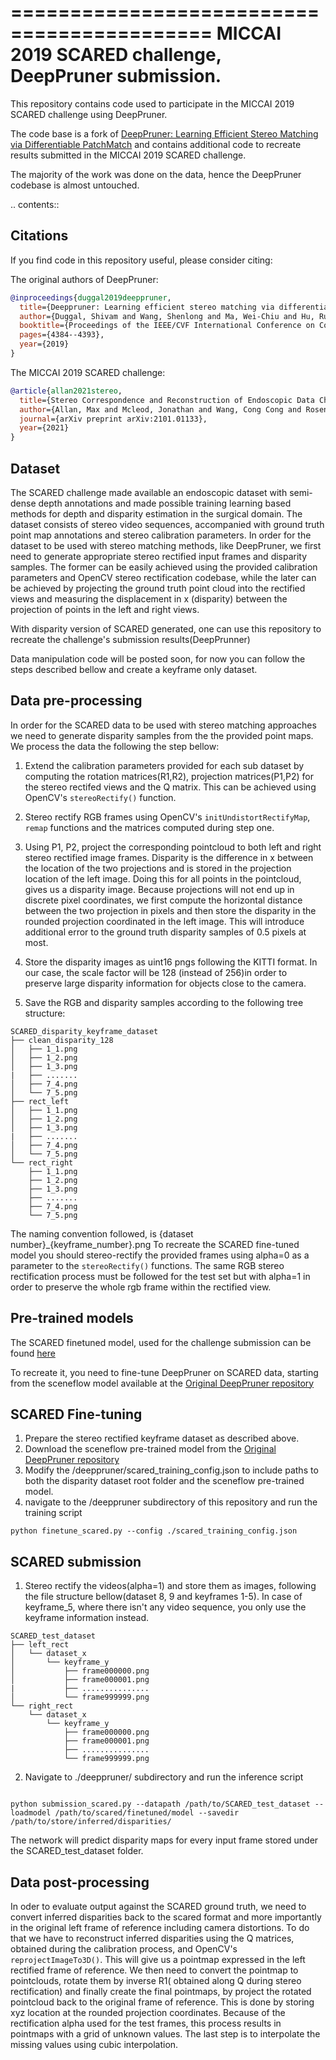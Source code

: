 ===========================================
MICCAI 2019 SCARED challenge, DeepPruner submission.
===========================================

This repository contains code used to participate in the MICCAI 2019 SCARED challenge using DeepPruner.

The code base is a fork of [DeepPruner: Learning Efficient Stereo Matching via Differentiable PatchMatch](https://arxiv.org/abs/1909.05845)
and contains additional code to recreate results submitted in the MICCAI 2019 SCARED challenge.

The majority of the work was done on the data, hence the DeepPruner codebase is almost untouched.

.. contents::

Citations
---------

If you find code in this repository useful, please consider citing:

The original authors of DeepPruner:

```bibtex
@inproceedings{duggal2019deeppruner,
  title={Deeppruner: Learning efficient stereo matching via differentiable patchmatch},
  author={Duggal, Shivam and Wang, Shenlong and Ma, Wei-Chiu and Hu, Rui and Urtasun, Raquel},
  booktitle={Proceedings of the IEEE/CVF International Conference on Computer Vision},
  pages={4384--4393},
  year={2019}
}
```

The MICCAI 2019 SCARED challenge:

```bibtex
@article{allan2021stereo,
  title={Stereo Correspondence and Reconstruction of Endoscopic Data Challenge},
  author={Allan, Max and Mcleod, Jonathan and Wang, Cong Cong and Rosenthal, Jean Claude and Fu, Ke Xue and Zeffiro, Trevor and Xia, Wenyao and Zhanshi, Zhu and Luo, Huoling and Zhang, Xiran and others},
  journal={arXiv preprint arXiv:2101.01133},
  year={2021}
}
```

Dataset
-------

The SCARED challenge made available an endoscopic dataset with semi-dense depth annotations
and made possible training learning based methods for depth and disparity estimation
in the surgical domain. The dataset consists of stereo video sequences, accompanied with
ground truth point map annotations and stereo calibration parameters. In order
for the dataset to be used with stereo matching methods, like DeepPruner, we
first need to generate appropriate stereo rectified input frames and disparity
samples. The former can be easily achieved using the provided calibration
parameters and OpenCV stereo rectification codebase, while the later can be achieved by
projecting the ground truth point cloud into the rectified views and measuring the
displacement in x (disparity) between the projection of points in the left and right views.

With disparity version of SCARED generated, one can use this repository to recreate
the challenge's submission results(DeepPrunner)

Data manipulation code will be posted soon, for now you can follow the steps
described bellow and create a keyframe only dataset.

Data pre-processing
-------------------

In order for the SCARED data to be used with stereo matching approaches we need
to generate disparity samples from the the provided point maps. We process the data
the following the step bellow:

1. Extend the calibration parameters provided for each sub dataset by computing
the rotation matrices(R1,R2), projection matrices(P1,P2) for the stereo
rectifed views and the Q matrix. This can be achieved using OpenCV's
`stereoRectify()` function.

2. Stereo rectify RGB frames using OpenCV's `initUndistortRectifyMap`, `remap`
functions and the matrices computed during step one.

3. Using P1, P2, project the corresponding pointcloud to both left and right stereo rectified
image frames. Disparity is the difference in x between the location of the two
projections and is stored in the projection location of the
left image. Doing this for all points in the pointcloud, gives us a disparity
image. Because projections will not end up in discrete pixel coordinates, we
first compute the horizontal distance between the two projection in pixels
and then store the disparity in the rounded projection coordinated in the
left image. This will introduce additional error to the ground truth disparity
samples of 0.5 pixels at most.

4. Store the disparity images as uint16 pngs following the KITTI format. In our
case, the scale factor will be 128 (instead of 256)in order to preserve large
disparity information for objects close to the camera.

5. Save the RGB and disparity samples according to the following tree structure:

```tree
SCARED_disparity_keyframe_dataset
├── clean_disparity_128
│   ├── 1_1.png
│   ├── 1_2.png
│   ├── 1_3.png
|   ├── .......
│   ├── 7_4.png
│   └── 7_5.png
├── rect_left
│   ├── 1_1.png
│   ├── 1_2.png
│   ├── 1_3.png
|   ├── .......
│   ├── 7_4.png
│   └── 7_5.png
└── rect_right
    ├── 1_1.png
    ├── 1_2.png
    ├── 1_3.png
    ├── .......
    ├── 7_4.png
    └── 7_5.png
```

The naming convention followed, is {dataset number}_{keyframe_number}.png
To recreate the SCARED fine-tuned model you should stereo-rectify the provided
frames using alpha=0 as a parameter to the `stereoRectify()` functions.
The same RGB stereo rectification process must be followed for the test set but
with alpha=1 in order to preserve the whole rgb frame within the rectified view.

Pre-trained models
-----------------

The SCARED finetuned model, used for the challenge submission can be found [here](https://liveuclac-my.sharepoint.com/:u:/g/personal/ucabdps_ucl_ac_uk/EcRDTpJcmFxGsU9nNYcTFEQBbnEWnS0h2OUSlol7ynnzYQ?e=kd5K6p)

To recreate it, you need to fine-tune DeepPruner on SCARED data, starting from the sceneflow model
available at the [Original DeepPruner repository](https://github.com/uber-research/DeepPruner)

SCARED Fine-tuning
-----------------

1. Prepare the stereo rectified keyframe dataset as described above.
2. Download the sceneflow pre-trained model from the [Original DeepPruner repository](https://github.com/uber-research/DeepPruner)
3. Modify the /deeppruner/scared_training_config.json to include paths to both
the disparity dataset root folder and the sceneflow pre-trained model.
4. navigate to the /deeppruner subdirectory of this repository and run the training script

```code
python finetune_scared.py --config ./scared_training_config.json
```

SCARED submission
-----------------

1. Stereo rectify the videos(alpha=1) and store them as images, following the file structure
bellow(dataset 8, 9 and keyframes 1-5). In case of keyframe_5, where
there isn't any video sequence, you only use the keyframe information instead.

```tree
SCARED_test_dataset
├── left_rect
│   └── dataset_x
│       └── keyframe_y
│           ├── frame000000.png
│           ├── frame000001.png
|           ├── ...............
│           └── frame999999.png
└── right_rect
    └── dataset_x
        └── keyframe_y
            ├── frame000000.png
            ├── frame000001.png
            ├── ...............
            └── frame999999.png

```

2. Navigate to ./deeppruner/ subdirectory and run the inference script

```code

python submission_scared.py --datapath /path/to/SCARED_test_dataset --loadmodel /path/to/scared/finetuned/model --savedir /path/to/store/inferred/disparities/

```

The network will predict disparity maps for every input frame stored under the
SCARED_test_dataset folder.

Data post-processing
--------------------

In oder to evaluate output against the SCARED ground truth, we need to convert
inferred disparities back to the scared format and more importantly in the
original left frame of reference including camera distortions. To do that we
have to reconstruct inferred disparities using the Q matrices, obtained during the
calibration process, and OpenCV's `reprojectImageTo3D()`. This will give us a
pointmap expressed in the left rectified frame of reference. We then need to convert the
pointmap to pointclouds, rotate them by inverse R1( obtained along Q during stereo
rectification) and finally create the final pointmaps, by project the rotated pointcloud
back to the original frame of reference. This is done by storing xyz location at the rounded
projection coordinates. Because of the rectification alpha used for the test frames,
this process results in pointmaps with a grid of unknown values. The last step is to interpolate
the missing values using cubic interpolation.
